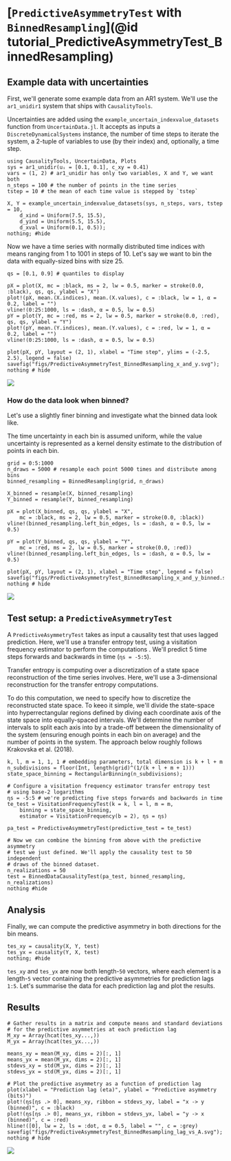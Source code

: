 # [`PredictiveAsymmetryTest` with `BinnedResampling`](@id tutorial_PredictiveAsymmetryTest_BinnedResampling)

## Example data with uncertainties

First, we'll generate some example data from an AR1 system. We'll use the
`ar1_unidir1` system that ships with `CausalityTools`. 

Uncertainties are 
added using the `example_uncertain_indexvalue_datasets` function from 
`UncertainData.jl`. It accepts as inputs a `DiscreteDynamicalSystems` instance,
the number of time steps to iterate the system, a 2-tuple of variables 
to use (by their index) and, optionally, a time step. 

```@example PredictiveAsymmetryTest_BinnedResampling
using CausalityTools, UncertainData, Plots
sys = ar1_unidir(uᵢ = [0.1, 0.1], c_xy = 0.41)
vars = (1, 2) # ar1_unidir has only two variables, X and Y, we want both
n_steps = 100 # the number of points in the time series
tstep = 10 # the mean of each time value is stepped by `tstep`

X, Y = example_uncertain_indexvalue_datasets(sys, n_steps, vars, tstep = 10,
    d_xind = Uniform(7.5, 15.5),
    d_yind = Uniform(5.5, 15.5),
    d_xval = Uniform(0.1, 0.5));
nothing; #hide
```

Now we have a time series with normally distributed time indices with means 
ranging from 1 to 1001 in steps of 10. Let's say we want to bin the data 
with equally-sized bins with size 25.

```@example PredictiveAsymmetryTest_BinnedResampling
qs = [0.1, 0.9] # quantiles to display

pX = plot(X, mc = :black, ms = 2, lw = 0.5, marker = stroke(0.0, :black), qs, qs, ylabel = "X")
plot!(pX, mean.(X.indices), mean.(X.values), c = :black, lw = 1, α = 0.2, label = "")
vline!(0:25:1000, ls = :dash, α = 0.5, lw = 0.5)
pY = plot(Y, mc = :red, ms = 2, lw = 0.5, marker = stroke(0.0, :red), qs, qs, ylabel = "Y")
plot!(pY, mean.(Y.indices), mean.(Y.values), c = :red, lw = 1, α = 0.2, label = "")
vline!(0:25:1000, ls = :dash, α = 0.5, lw = 0.5)

plot(pX, pY, layout = (2, 1), xlabel = "Time step", ylims = (-2.5, 2.5), legend = false)
savefig("figs/PredictiveAsymmetryTest_BinnedResampling_x_and_y.svg"); nothing # hide
```

![](figs/PredictiveAsymmetryTest_BinnedResampling_x_and_y.svg)

### How do the data look when binned?

Let's use a slightly finer binning and investigate what the binned data look like.

The time uncertainty in each bin is assumed uniform, while the value uncertainty 
is represented as a kernel density estimate to the distribution of points in each bin.

```@example PredictiveAsymmetryTest_BinnedResampling
grid = 0:5:1000
n_draws = 5000 # resample each point 5000 times and distribute among bins
binned_resampling = BinnedResampling(grid, n_draws)

X_binned = resample(X, binned_resampling)
Y_binned = resample(Y, binned_resampling)

pX = plot(X_binned, qs, qs, ylabel = "X",
    mc = :black, ms = 2, lw = 0.5, marker = stroke(0.0, :black))
vline!(binned_resampling.left_bin_edges, ls = :dash, α = 0.5, lw = 0.5)

pY = plot(Y_binned, qs, qs, ylabel = "Y",
    mc = :red, ms = 2, lw = 0.5, marker = stroke(0.0, :red))
vline!(binned_resampling.left_bin_edges, ls = :dash, α = 0.5, lw = 0.5)

plot(pX, pY, layout = (2, 1), xlabel = "Time step", legend = false)
savefig("figs/PredictiveAsymmetryTest_BinnedResampling_x_and_y_binned.svg"); nothing # hide
```

![](figs/PredictiveAsymmetryTest_BinnedResampling_x_and_y_binned.svg)

## Test setup: a `PredictiveAsymmetryTest`

A `PredictiveAsymmetryTest` takes as input a causality test that uses lagged 
prediction. Here, we'll use a transfer entropy test, using a visitation 
frequency estimator to perform the computations . We'll predict 5 time steps 
forwards and backwards in time (`ηs = -5:5`).

Transfer entropy is computing over a discretization of a state space 
reconstruction of the time series involves. Here, we'll use a 
3-dimensional reconstruction for the transfer entropy computations.

To do this computation, we need to specify how to discretize the reconstructed 
state space. To keeo it simple, we'll divide the state-space into hyperrectangular 
regions defined by diving each coordinate axis of the state space into equally-spaced 
intervals. We'll determine the number of intervals to split each axis into by a 
trade-off between the dimensionality of the system (ensuring enough points in each bin
on average) and the number of points in the system. The approach below 
roughly follows Krakovska et al. (2018).

```@example PredictiveAsymmetryTest_BinnedResampling
k, l, m = 1, 1, 1 # embedding parameters, total dimension is k + l + m
n_subdivisions = floor(Int, length(grid)^(1/(k + l + m + 1)))
state_space_binning = RectangularBinning(n_subdivisions);

# Configure a visitation frequency estimator transfer entropy test
# using base-2 logarithms
ηs = -5:5 # we're predicting five steps forwards and backwards in time
te_test = VisitationFrequencyTest(k = k, l = l, m = m,
    binning = state_space_binning,
    estimator = VisitationFrequency(b = 2), ηs = ηs)

pa_test = PredictiveAsymmetryTest(predictive_test = te_test)

# Now we can combine the binning from above with the predictive asymmetry 
# test we just defined. We'll apply the causality test to 50 independent 
# draws of the binned dataset.
n_realizations = 50
test = BinnedDataCausalityTest(pa_test, binned_resampling, n_realizations)
nothing #hide
```

## Analysis 

Finally, we can compute the predictive asymmetry in both directions for the bin means.

```@example PredictiveAsymmetryTest_BinnedResampling
tes_xy = causality(X, Y, test)
tes_yx = causality(Y, X, test)
nothing; #hide
```

`tes_xy` and `tes_yx` are now both length-`50` vectors, where each element is a length-`5` vector containing the predictive asymmetries for prediction lags `1:5`. Let's summarise the data for each prediction lag and plot the results.

## Results

```@example PredictiveAsymmetryTest_BinnedResampling
# Gather results in a matrix and compute means and standard deviations 
# for the predictive asymmetries at each prediction lag
M_xy = Array(hcat(tes_xy...,))
M_yx = Array(hcat(tes_yx...,))

means_xy = mean(M_xy, dims = 2)[:, 1]
means_yx = mean(M_yx, dims = 2)[:, 1]
stdevs_xy = std(M_yx, dims = 2)[:, 1]
stdevs_yx = std(M_yx, dims = 2)[:, 1]

# Plot the predictive asymmetry as a function of prediction lag
plot(xlabel = "Prediction lag (eta)", ylabel = "Predictive asymmetry (bits)")
plot!(ηs[ηs .> 0], means_xy, ribbon = stdevs_xy, label = "x -> y (binned)", c = :black)
plot!(ηs[ηs .> 0], means_yx, ribbon = stdevs_yx, label = "y -> x (binned)", c = :red)
hline!([0], lw = 2, ls = :dot, α = 0.5, label = "", c = :grey)
savefig("figs/PredictiveAsymmetryTest_BinnedResampling_lag_vs_A.svg"); nothing # hide
```

![](figs/PredictiveAsymmetryTest_BinnedResampling_lag_vs_A.svg)